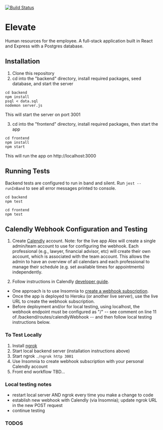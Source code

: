 [![Build Status](https://travis-ci.com/rithmschool/elevate)](https://travis-ci.com/rithmschool/elevate.svg?token=Pxy3GeuzWCYvsNZiz4da&branch=master)

# Elevate
Human resources for the employee. A full-stack application built in React and Express with a Postgres database.

## Installation

1. Clone this repository
2. cd into the "backend" directory, install required packages, seed database, and start the server

```
cd backend
npm install
psql < data.sql
nodemon server.js 
```
This will start the server on port 3001

3. cd into the "frontend" directory, install required packages, then start the app

```
cd frontend
npm install
npm start
```
This will run the app on http://localhost:3000

## Running Tests

Backend tests are configured to run in band and silent. Run `jest --runInBand` to see all error messages printed to console.

```
cd backend
npm test

cd frontend
npm test
```

## Calendly Webhook Configuration and Testing
1. Create [Calendly](https://calendly.com/) account. Note: for the live app Alex will create a single admin/team account to use for configuring the webhook. Each professional (e.g., lawyer, financial advisor, etc) will create their own account, which is associated with the team account. This allows the admin to have an overview of all calendars and each professional to manage their schedule (e.g. set available times for appointments) independently.

2. Follow instructions in Calendly [developer guide](https://developer.calendly.com/).
  * One approach is to use Insomnia to [create a webhook subscription](https://developer.calendly.com/docs/webhook-subscriptions).
  * Once the app is deployed to Heroku (or another live server), use the live URL to create the webhook subscription.
  * Before deployment and/or for local testing, using localhost, the webhook endpoint must be configured as "/" -- see comment on line 11 of /backend/routes/calendlyWebhook -- and then follow local testing instructions below.

### To Test Locally
1. Install [ngrok](https://ngrok.com/)
2. Start local backend server (installation instructions above)
3. Start ngrok `./ngrok http 3001`
4. Use Insomnia to create webhook subscription with your personal Calendly account
5. Front end workflow TBD...

### Local testing notes
* restart local server AND ngrok every time you make a change to code
* establish new webhook with Calendly (via Insomnia); update ngrok URL in the new POST request
* continue testing


### TODOS